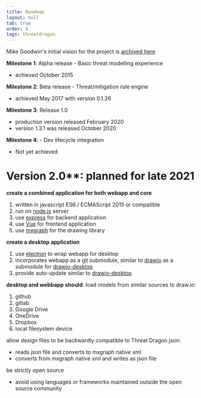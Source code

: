 ```yaml
---
title: Roadmap
layout: null
tab: true
order: 4
tags: threatdragon
---
```


Mike Goodwin's initial vision for the project is [archived here](https://github.com/OWASP/www-project-threat-dragon/wiki/Original-Roadmap)

**Milestone 1**: Alpha release - Basic threat modelling experience
* achieved October 2015

**Milestone 2**: Beta release - Threat/mitigation rule engine
* achieved May 2017 with version 0.1.26

**Milestone 3**: Release 1.0
* production version released February 2020
* version 1.3.1 was released October 2020

**Milestone 4**: - Dev lifecycle integration
* Not yet achieved

# Version 2.0**: planned for late 2021
**create a combined application for both webapp and core**
1. written in javascript ES6 / ECMAScript 2015 or compatible
1. run on [node.js](https://nodejs.org/en/) server
1. use [express](http://expressjs.com/en/starter/installing.html) for backend application
1. use [Vue](https://v3.vuejs.org/guide/introduction.html#what-is-vue-js) for frontend application
1. use [mxgraph](https://github.com/jsGraph/mxgraph) for the drawing library

**create a desktop application**
1. use [electron](https://www.electronjs.org/) to wrap webapp for desktop
1. incorporates webapp as a git submodule, similar to [drawio](https://github.com/jgraph/drawio) as a submodule for [drawio-desktop](https://github.com/jgraph/drawio-desktop/)
1. provide auto-update similar to [drawio-desktop](https://github.com/jgraph/drawio-desktop/)

**desktop and webbapp should**:
load models from similar sources to draw.io:
1. github
1. gitlab
1. Google Drive
1. OneDrive
1. Dropbox
1. local filesystem device

allow design files to be backwardly compatible to Threat Dragon json:
* reads json file and converts to mxgraph native xml
* converts from mxgraph native xml and writes as json file

be strictly open source
* avoid using languages or frameworks maintained outside the open source community
